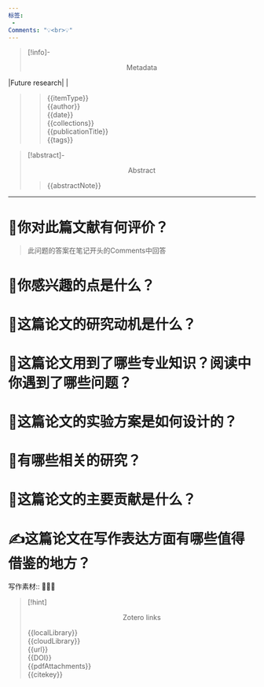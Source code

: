 ```yaml
---
标签:
 - 
Comments: "💡<br>💡"
---
```


>[!info]- <center>Metadata</center>
>
|Future research|  |
>>{{itemType}}      
>>{{author}}      
>>{{date}}   
>>{{collections}}  
>>{{publicationTitle}}    
>>{{tags}}  

>[!abstract]- <center>Abstract</center>
>
>>{{abstractNote}}

----------------------------------------------------------------------------------------------
# 🍨你对此篇文献有何评价？

>此问题的答案在笔记开头的Comments中回答


# 🍛你感兴趣的点是什么？



# 🍔这篇论文的研究动机是什么？




# 🥪这篇论文用到了哪些专业知识？阅读中你遇到了哪些问题？ 



# 🍚这篇论文的实验方案是如何设计的？ 




# 🌮有哪些相关的研究？




# 🍝这篇论文的主要贡献是什么？



# ✍这篇论文在写作表达方面有哪些值得借鉴的地方？

写作素材:: 📌📌📌



>[!hint] <center>Zotero links</center>
>
>{{localLibrary}}    
>{{cloudLibrary}}  
>{{url}}  
>{{DOI}}    
>{{pdfAttachments}}  
>{{citekey}}   
